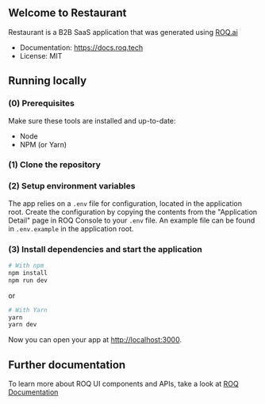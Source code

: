 ## Welcome to Restaurant 

Restaurant  is a B2B SaaS application that was generated using [ROQ.ai](https://roq.ai/)

- Documentation: https://docs.roq.tech
- License: MIT

## Running locally

### (0) Prerequisites

Make sure these tools are installed and up-to-date:

- Node
- NPM (or Yarn)

### (1) Clone the repository

### (2) Setup environment variables

The app relies on a `.env` file for configuration, located in the application root. 
Create the configuration by copying the contents from the "Application Detail" page in ROQ Console to your `.env` file. 
An example file can be found in `.env.example` in the application root.

### (3) Install dependencies and start the application

```bash
# With npm
npm install
npm run dev
```

or

```bash
# With Yarn
yarn
yarn dev
```

Now you can open your app at [http://localhost:3000](http://localhost:3000).

## Further documentation

To learn more about ROQ UI components and APIs, take a look at [ROQ Documentation](https://docs.roq.tech)
